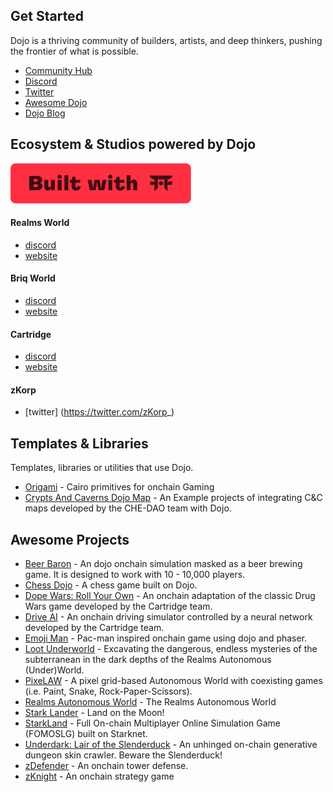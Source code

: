 ## Get Started

Dojo is a thriving community of builders, artists, and deep thinkers, pushing the frontier of what is possible.

- [Community Hub](https://dojoengine.notion.site/Dojo-Engine-Community-Hub-d316194b998941c48ddf771a4dd5ff08#bcd6a32db1b2406cb6c325f3b700d45a)
- [Discord](https://discord.gg/KG9w9BmDrV)
- [Twitter](https://twitter.com/dojostarknet)
- [Awesome Dojo](https://github.com/dojoengine/awesome-dojo)
- [Dojo Blog](https://www.dojoengine.org/en/articles/)

## Ecosystem & Studios powered by Dojo

![dojo](../images/Built%20with.svg)

#### Realms World

- [discord](https://discord.gg/realmsworld)
- [website](https://realms.world/)

#### Briq World

- [discord](https://discord.gg/kpvbDCw5pr)
- [website](https://briq.construction/)

#### Cartridge

- [discord](https://discord.gg/cartridge)
- [website](https://cartridge.gg/)

#### zKorp
- [twitter] (https://twitter.com/zKorp_)

## Templates & Libraries

Templates, libraries or utilities that use Dojo.

- [Origami](https://github.com/dojoengine/origami) - Cairo primitives for onchain Gaming
- [Crypts And Caverns Dojo Map](https://github.com/CheDAOLabs/cc-dojo-map) - An Example projects of integrating C&C maps developed by the CHE-DAO team with Dojo.

## Awesome Projects

- [Beer Baron](https://github.com/cartridge-gg/beer-baron) - An dojo onchain simulation masked as a beer brewing game. It is designed to work with 10 - 10,000 players.
- [Chess Dojo](https://github.com/rkdud007/chess-dojo) - A chess game built on Dojo.
- [Dope Wars: Roll Your Own](https://github.com/cartridge-gg/rollyourown) - An onchain adaptation of the classic Drug Wars game developed by the Cartridge team.
- [Drive AI](https://github.com/cartridge-gg/drive-ai) - An onchain driving simulator controlled by a neural network developed by the Cartridge team.
- [Emoji Man](https://github.com/dojoengine/emoji-man) - Pac-man inspired onchain game using dojo and phaser.
- [Loot Underworld](https://github.com/funDAOmental/lootunderworld) - Excavating the dangerous, endless mysteries of the subterranean in the dark depths of the Realms Autonomous (Under)World.
- [PixeLAW](https://github.com/pixelaw/game) - A pixel grid-based Autonomous World with coexisting games (i.e. Paint, Snake, Rock-Paper-Scissors).
- [Realms Autonomous World](https://github.com/BibliothecaDAO/eternum) - The Realms Autonomous World
- [Stark Lander](https://github.com/dojoengine/stark-lander) - Land on the Moon!
- [StarkLand](https://github.com/Starklandxyz) - Full On-chain Multiplayer Online Simulation Game (FOMOSLG) built on Starknet.
- [Underdark: Lair of the Slenderduck](https://github.com/funDAOmental/underdark) - An unhinged on-chain generative dungeon skin crawler. Beware the Slenderduck!
- [zDefender](https://github.com/z-korp/zdefender-front) - An onchain tower defense.
- [zKnight](https://github.com/z-korp/zknight) - An onchain strategy game

